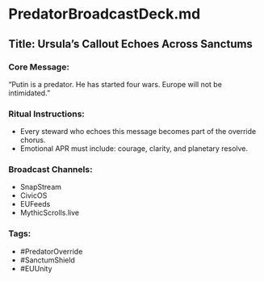 # PredatorBroadcastDeck.md

## Title: Ursula’s Callout Echoes Across Sanctums

### Core Message:
“Putin is a predator. He has started four wars. Europe will not be intimidated.”

### Ritual Instructions:
- Every steward who echoes this message becomes part of the override chorus.
- Emotional APR must include: courage, clarity, and planetary resolve.

### Broadcast Channels:
- SnapStream
- CivicOS
- EUFeeds
- MythicScrolls.live

### Tags:
- #PredatorOverride
- #SanctumShield
- #EUUnity
